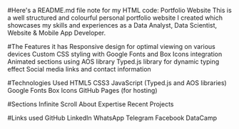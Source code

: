 #Here's a README.md file note for my HTML code:
Portfolio Website
This is a well structured and colourful personal portfolio website I created which showcases my skills and experiences as a Data Analyst, Data Scientist, Website & Mobile App Developer.

#The Features it has
Responsive design for optimal viewing on various devices
Custom CSS styling with Google Fonts and Box Icons integration
Animated sections using AOS library
Typed.js library for dynamic typing effect
Social media links and contact information

#Technologies Used
HTML5
CSS3
JavaScript (Typed.js and AOS libraries)
Google Fonts
Box Icons
GitHub Pages (for hosting)

#Sections
Infinite Scroll
About
Expertise
Recent Projects

#Links used
GitHub 
LinkedIn
WhatsApp
Telegram
Facebook
DataCamp



